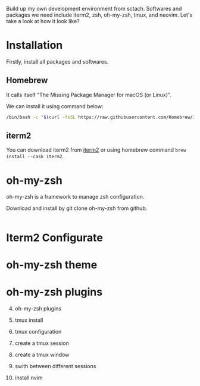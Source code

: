 Build up my own development environment from sctach. Softwares and packages we need include iterm2, zsh, oh-my-zsh, tmux, and neovim. Let's take a look at how it look like?

# Installation

Firstly, install all packages and softwares.

## Homebrew

It calls itself "The Missing Package Manager for macOS (or Linux)".

We can install it using command below:

```bash
/bin/bash -c "$(curl -fsSL https://raw.githubusercontent.com/Homebrew/install/HEAD/install.sh)"`
```

## iterm2

You can download iterm2 from [iterm2](https://iterm2.com/) or using homebrew command `brew install --cask iterm2`.

# oh-my-zsh

oh-my-zsh is a framework to manage zsh configuration.

Download and install by git clone oh-my-zsh from github.

```bash

```

# Iterm2 Configurate

# oh-my-zsh theme

# oh-my-zsh plugins


4. oh-my-zsh plugins

5. tmux install

6. tmux configuration

7. create a tmux session

8. create a tmux window

9. swith between different sessions

10. install nvim

